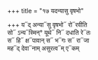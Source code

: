 +++
title = "१७ यदन्यासु वृषभो"

+++
य᳓द् अन्या᳓सु वृषभो᳓ रो᳓रवीति  
सो᳓ ऽन्य᳓स्मिन्° यूथे᳓ नि᳓ दधाति रे᳓तः  
स᳓ हि᳓ क्ष᳓पावान् स᳓ भ᳓गः स᳓ रा᳓जा  
मह᳓द् देवा᳓नाम् असुरत्व᳓म् ए᳓कम्